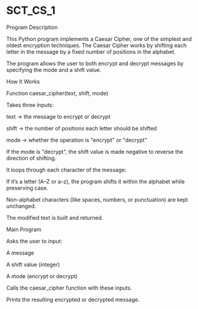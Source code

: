 # SCT_CS_1
Program Description

This Python program implements a Caesar Cipher, one of the simplest and oldest encryption techniques. The Caesar Cipher works by shifting each letter in the message by a fixed number of positions in the alphabet.

The program allows the user to both encrypt and decrypt messages by specifying the mode and a shift value.

How It Works

Function caesar_cipher(text, shift, mode)

Takes three inputs:

text → the message to encrypt or decrypt

shift → the number of positions each letter should be shifted

mode → whether the operation is "encrypt" or "decrypt"

If the mode is "decrypt", the shift value is made negative to reverse the direction of shifting.

It loops through each character of the message:

If it’s a letter (A–Z or a–z), the program shifts it within the alphabet while preserving case.

Non-alphabet characters (like spaces, numbers, or punctuation) are kept unchanged.

The modified text is built and returned.

Main Program

Asks the user to input:

A message

A shift value (integer)

A mode (encrypt or decrypt)

Calls the caesar_cipher function with these inputs.

Prints the resulting encrypted or decrypted message.
